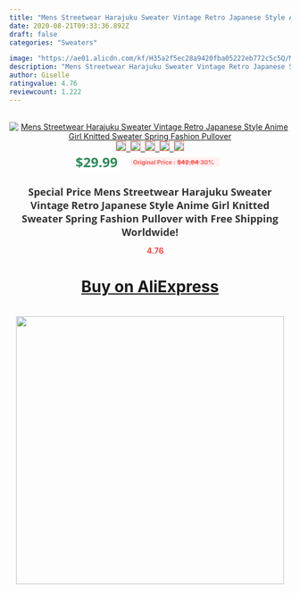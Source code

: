 ```yaml
---
title: "Mens Streetwear Harajuku Sweater Vintage Retro Japanese Style Anime Girl Knitted Sweater Spring Fashion Pullover"
date: 2020-08-21T09:33:36.892Z
draft: false
categories: "Sweaters"

image: "https://ae01.alicdn.com/kf/H35a2f5ec28a9420fba05222eb772c5c5Q/Mens-Streetwear-Harajuku-Sweater-Vintage-Retro-Japanese-Style-Anime-Girl-Knitted-Sweater-Spring-Fashion-Pullover.jpg"
description: "Mens Streetwear Harajuku Sweater Vintage Retro Japanese Style Anime Girl Knitted Sweater Spring Fashion Pullover"
author: Giselle
ratingvalue: 4.76
reviewcount: 1.222
---
```

<br>
<div style="text-align: center;">
<a href="https://s.click.aliexpress.com/e/_A97t9b" target="_blank" rel="nofollow noopener noreferrer"><img alt="Mens Streetwear Harajuku Sweater Vintage Retro Japanese Style Anime Girl Knitted Sweater Spring Fashion Pullover" class="magnifier-image" src="https://ae01.alicdn.com/kf/H35a2f5ec28a9420fba05222eb772c5c5Q/Mens-Streetwear-Harajuku-Sweater-Vintage-Retro-Japanese-Style-Anime-Girl-Knitted-Sweater-Spring-Fashion-Pullover.jpg_640x640.jpg">
<br>
<img style="border:1px solid salmon" src="https://ae01.alicdn.com/kf/H35a2f5ec28a9420fba05222eb772c5c5Q/Mens-Streetwear-Harajuku-Sweater-Vintage-Retro-Japanese-Style-Anime-Girl-Knitted-Sweater-Spring-Fashion-Pullover.jpg_120x120.jpg">&nbsp;&nbsp;<img style="border:1px solid salmon" src="https://ae01.alicdn.com/kf/Hcd271b500c72440fa39bfb5dc9114f9bL/Mens-Streetwear-Harajuku-Sweater-Vintage-Retro-Japanese-Style-Anime-Girl-Knitted-Sweater-Spring-Fashion-Pullover.jpg_120x120.jpg">&nbsp;&nbsp;<img style="border:1px solid salmon" src="https://ae01.alicdn.com/kf/H9f0523aec138444e890c5dde37900d4ex/Mens-Streetwear-Harajuku-Sweater-Vintage-Retro-Japanese-Style-Anime-Girl-Knitted-Sweater-Spring-Fashion-Pullover.jpg_120x120.jpg">&nbsp;&nbsp;<img style="border:1px solid salmon" src="https://ae01.alicdn.com/kf/H985e3ecf7016428e865ff04cc7a5afa0F/Mens-Streetwear-Harajuku-Sweater-Vintage-Retro-Japanese-Style-Anime-Girl-Knitted-Sweater-Spring-Fashion-Pullover.jpg_120x120.jpg">&nbsp;&nbsp;<img style="border:1px solid salmon" src="https://ae01.alicdn.com/kf/H2eaae90362f24b1cb6ce80e9f60a62906/Mens-Streetwear-Harajuku-Sweater-Vintage-Retro-Japanese-Style-Anime-Girl-Knitted-Sweater-Spring-Fashion-Pullover.jpg_120x120.jpg"></a></div><br0>
<div style="text-align: center;"><span style="background-color: white; border: 0px; box-sizing: border-box; color: seagreen; display: inline-block; font-family: &quot;open sans&quot; , &quot;arial&quot; , &quot;helvetica&quot; , sans-serif , &quot;heiti&quot;; font-size: 24px; font-stretch: inherit; font-weight: 700; line-height: inherit; margin: 0px 10px 0px 0px; padding: 0px; vertical-align: middle;">$29.99 </span>
<span style="background: rgb(255 , 241 , 241); border-radius: 3px; border: 0px; box-sizing: border-box; color: #ff4747; display: inline-block; font-family: inherit; font-size: 12px; font-stretch: inherit; font-style: inherit; font-variant: inherit; font-weight: 600; line-height: inherit; margin: 0px; padding: 2px 5px; transform: scale(0.9); vertical-align: middle;">Original Price : <b style="text-decoration: line-through;">$42.84 </b> 30%&nbsp;&nbsp;</span></div>
<h1 style="color: #333333; display: inline-block; font-family: &quot;open sans&quot; , &quot;arial&quot; , &quot;helvetica&quot; , sans-serif , &quot;heiti&quot;; font-size: 18px; font-stretch: inherit; font-weight: 700; text-align: center;">Special Price Mens Streetwear Harajuku Sweater Vintage Retro Japanese Style Anime Girl Knitted Sweater Spring Fashion Pullover with Free Shipping Worldwide!</h1>
<div style="color: #ff4747; text-align: center;">
<img src="https://4.bp.blogspot.com/-M0ZcTcb-5uY/XleCXlxnR4I/AAAAAAAAAEc/OrjgMkXV1oMQFaCRZj5HQwOCBcu3w1FegCPcBGAYYCw/s1600/star.png" style="height: 15px;">&nbsp;<b>4.76</b></div>
<div class="button_cont" align="center"><a class="buynow_a" href="https://s.click.aliexpress.com/e/_A97t9b" target="_blank" rel="nofollow noopener noreferrer"><H1>Buy on AliExpress</H1></a></div><br>
<div class="separator" style="clear: both; text-align: center;">
<img src="https://lh3.googleusercontent.com/-pTy5HemUv9M/XlePHvY0dAI/AAAAAAAAAE4/0nX5iRUoIWY8eMW9Dpxeirr157OZliDIgCLcBGAsYHQ/s1600/badge.gif" width="480">
</div>
